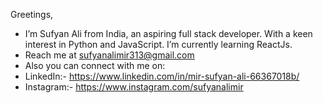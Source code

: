 
Greetings, 
- I’m Sufyan Ali from India, an aspiring full stack developer.
With a keen interest in Python and JavaScript.
I’m currently learning ReactJs.
- Reach me at sufyanalimir313@gmail.com
- Also you can connect with me on: 
- LinkedIn:- https://www.linkedin.com/in/mir-sufyan-ali-66367018b/
- Instagram:- https://www.instagram.com/sufyanalimir

<!---
sufyanalimir/sufyanalimir is a ✨ special ✨ repository because its `README.md` (this file) appears on your GitHub profile.
You can click the Preview link to take a look at your changes.
--->

